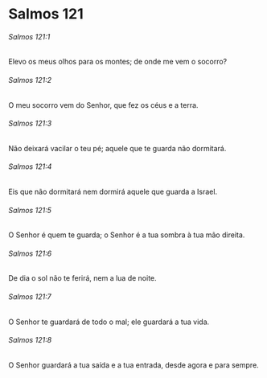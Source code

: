# Salmos 121

###### Salmos 121:1

Elevo os meus olhos para os montes; de onde me vem o socorro?

###### Salmos 121:2

O meu socorro vem do Senhor, que fez os céus e a terra.

###### Salmos 121:3

Não deixará vacilar o teu pé; aquele que te guarda não dormitará.

###### Salmos 121:4

Eis que não dormitará nem dormirá aquele que guarda a Israel.

###### Salmos 121:5

O Senhor é quem te guarda; o Senhor é a tua sombra à tua mão direita.

###### Salmos 121:6

De dia o sol não te ferirá, nem a lua de noite.

###### Salmos 121:7

O Senhor te guardará de todo o mal; ele guardará a tua vida.

###### Salmos 121:8

O Senhor guardará a tua saída e a tua entrada, desde agora e para sempre.

